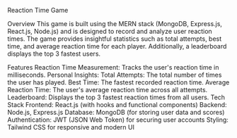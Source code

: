 Reaction Time Game



Overview
This game is built using the MERN stack (MongoDB, Express.js, React.js, Node.js) and is designed to record and analyze user reaction times. The game provides insightful statistics such as total attempts, best time, and average reaction time for each player. Additionally, a leaderboard displays the top 3 fastest users.

Features
Reaction Time Measurement: Tracks the user's reaction time in milliseconds.
Personal Insights:
Total Attempts: The total number of times the user has played.
Best Time: The fastest recorded reaction time.
Average Reaction Time: The user's average reaction time across all attempts.
Leaderboard: Displays the top 3 fastest reaction times from all users.
Tech Stack
Frontend: React.js (with hooks and functional components)
Backend: Node.js, Express.js
Database: MongoDB (for storing user data and scores)
Authentication: JWT (JSON Web Token) for securing user accounts
Styling: Tailwind CSS for responsive and modern UI


